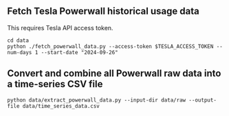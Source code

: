 
## Fetch Tesla Powerwall historical usage data

This requires Tesla API access token.

```
cd data
python ./fetch_powerwall_data.py --access-token $TESLA_ACCESS_TOKEN --num-days 1 --start-date "2024-09-26"
```

## Convert and combine all Powerwall raw data into a time-series CSV file

```
python data/extract_powerwall_data.py --input-dir data/raw --output-file data/time_series_data.csv
```